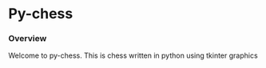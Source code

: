 # Py-chess

### Overview

Welcome to py-chess. This is chess written in python using tkinter graphics

